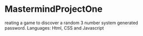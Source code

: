 # MastermindProjectOne
reating a game to discover a random 3 number system generated password. Languages: Html, CSS and Javascript
